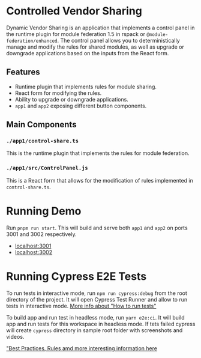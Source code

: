 # Controlled Vendor Sharing

Dynamic Vendor Sharing is an application that implements a control panel in the runtime plugin for module federation 1.5 in rspack or `@module-federation/enhanced`. The control panel allows you to deterministically manage and modify the rules for shared modules, as well as upgrade or downgrade applications based on the inputs from the React form.

## Features

- Runtime plugin that implements rules for module sharing.
- React form for modifying the rules.
- Ability to upgrade or downgrade applications.
- `app1` and `app2` exposing different button components.

## Main Components

### `./app1/control-share.ts`

This is the runtime plugin that implements the rules for module federation.

### `./app1/src/ControlPanel.js`

This is a React form that allows for the modification of rules implemented in `control-share.ts`.

# Running Demo

Run `pnpm run start`. This will build and serve both `app1` and `app2` on ports 3001 and 3002 respectively.

- [localhost:3001](http://localhost:3001/)
- [localhost:3002](http://localhost:3002/)

# Running Cypress E2E Tests

To run tests in interactive mode, run `npm run cypress:debug` from the root directory of the project. It will open Cypress Test Runner and allow to run tests in interactive mode. [More info about "How to run tests"](../../cypress/README.md#how-to-run-tests)

To build app and run test in headless mode, run `yarn e2e:ci`. It will build app and run tests for this workspace in headless mode. If tets failed cypress will create `cypress` directory in sample root folder with screenshots and videos.

["Best Practices, Rules amd more interesting information here](../../cypress/README.md)

